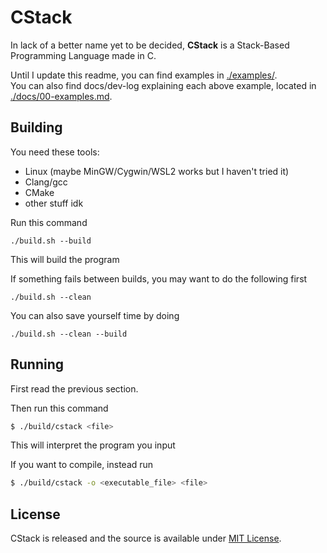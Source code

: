 # CStack
In lack of a better name yet to be decided, **CStack** is a Stack-Based Programming Language made in C.

Until I update this readme, you can find examples in [./examples/](https://github.com/Kirdow/cstack/blob/master/examples/).<br>
You can also find docs/dev-log explaining each above example, located in [./docs/00-examples.md](https://github.com/Kirdow/cstack/blob/master/docs/00-examples.md).

## Building
You need these tools:
- Linux (maybe MinGW/Cygwin/WSL2 works but I haven't tried it)
- Clang/gcc
- CMake
- other stuff idk

Run this command
```
./build.sh --build
```
This will build the program

If something fails between builds, you may want to do the following first
```
./build.sh --clean
```

You can also save yourself time by doing
```
./build.sh --clean --build
```

## Running
First read the previous section.

Then run this command
```bash
$ ./build/cstack <file>
```
This will interpret the program you input

If you want to compile, instead run
```bash
$ ./build/cstack -o <executable_file> <file>
```

## License
CStack is released and the source is available under [MIT License](https://github.com/Kirdow/cstack/blob/master/LICENSE).
